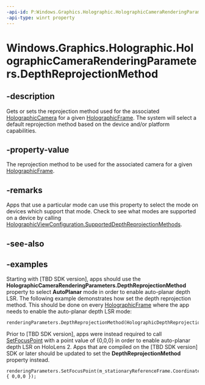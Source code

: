 ```yaml
---
-api-id: P:Windows.Graphics.Holographic.HolographicCameraRenderingParameters.DepthReprojectionMethod
-api-type: winrt property
---
```


# Windows.Graphics.Holographic.HolographicCameraRenderingParameters.DepthReprojectionMethod

<!--
public Windows.Graphics.Holographic.HolographicDepthReprojectionMethod DepthReprojectionMethod { get; set; }
-->


## -description

Gets or sets the reprojection method used for the associated [HolographicCamera](holographiccamera.md) for a given [HolographicFrame](holographicframe.md). The system will select a default reprojection method based on the device and/or platform capabilities.



## -property-value

The reprojection method to be used for the associated camera for a given [HolographicFrame](holographicframe.md).

## -remarks

Apps that use a particular mode can use this property to select the mode on devices which support that mode. Check to see what modes are supported on a device by calling [HolographicViewConfiguration.SupportedDepthReprojectionMethods](holographicviewconfiguration_supporteddepthreprojectionmethods.md).


## -see-also

## -examples

Starting with [TBD SDK version], apps should use the **HolographicCameraRenderingParameters.DepthReprojectionMethod** property to select **AutoPlanar** mode in order to enable auto-planar depth LSR. The following example demonstrates how set the depth reprojection method. This should be done on every [HolographicFrame](holographicframe.md) where the app needs to enable the auto-planar depth LSR mode:

```cppwinrt
renderingParameters.DepthReprojectionMethod(HolographicDepthReprojectionMethod::AutoPlanar);
```

Prior to [TBD SDK version], apps were instead required to call [SetFocusPoint](holographiccamerarenderingparameters_setfocuspoint_184506220.md) with a point value of {0,0,0} in order to enable auto-planar depth LSR on HoloLens 2. Apps that are compiled on the [TBD SDK version] SDK or later should be updated to set the **DepthReprojectionMethod** property instead.

```cppwinrt
renderingParameters.SetFocusPoint(m_stationaryReferenceFrame.CoordinateSystem(), { 0,0,0 });
```


